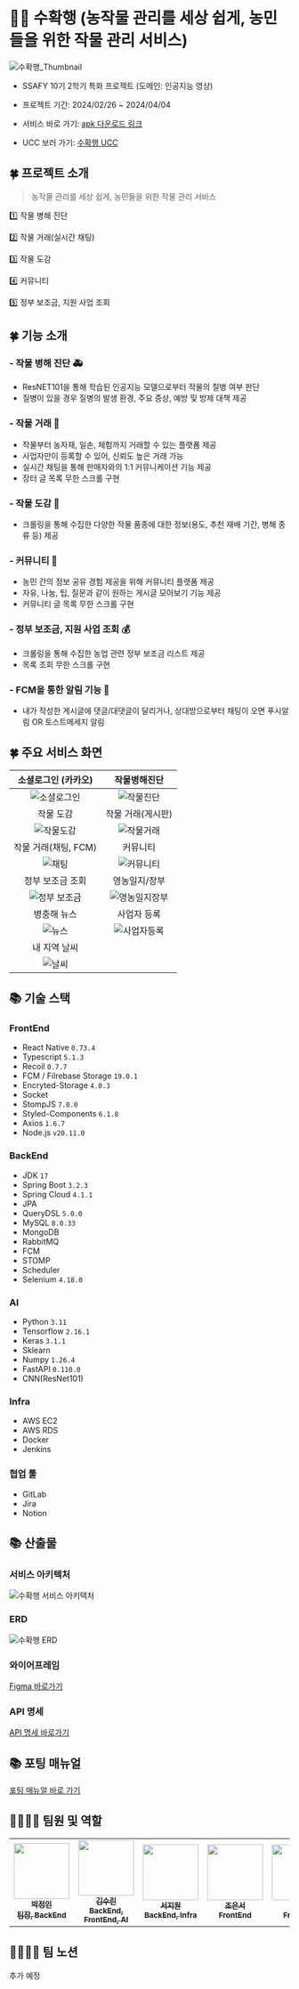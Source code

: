 # 🌿🌾 수확행 (농작물 관리를 세상 쉽게, 농민들을 위한 작물 관리 서비스)

![수확행_Thumbnail](./outputs/수확행_Thumbnail.png)

-   SSAFY 10기 2학기 특화 프로젝트 (도메인: 인공지능 영상)

-   프로젝트 기간: 2024/02/26 ~ 2024/04/04

-   서비스 바로 가기: [apk 다운로드 링크](https://drive.google.com/file/d/1AOGnOemdUMYsREo-WDJIZIRlhx45Le7V/view?usp=drive_link)

-   UCC 보러 가기: [수확행 UCC](https://www.youtube.com/)

## 🍀 프로젝트 소개

> 농작물 관리를 세상 쉽게, 농민들을 위한 작물 관리 서비스

1️⃣ 작물 병해 진단

2️⃣ 작물 거래(실시간 채팅)

3️⃣ 작물 도감

4️⃣ 커뮤니티

5️⃣ 정부 보조금, 지원 사업 조회

## 🍀 기능 소개

### - 작물 병해 진단 🚑

-   ResNET101을 통해 학습된 인공지능 모델으로부터 작물의 질병 여부 판단
-   질병이 있을 경우 질병의 발생 환경, 주요 증상, 예방 및 방제 대책 제공

### - 작물 거래 💸

-   작물부터 농자재, 일손, 체험까지 거래할 수 있는 플랫폼 제공
-   사업자만이 등록할 수 있어, 신뢰도 높은 거래 가능
-   실시간 채팅을 통해 판매자와의 1:1 커뮤니케이션 기능 제공
-   장터 글 목록 무한 스크롤 구현

### - 작물 도감 🥕

-   크롤링을 통해 수집한 다양한 작물 품종에 대한 정보(용도, 추천 재배 기간, 병해 종류 등) 제공

### - 커뮤니티 💬

-   농민 간의 정보 공유 경험 제공을 위해 커뮤니티 플랫폼 제공
-   자유, 나눔, 팁, 질문과 같이 원하는 게시글 모아보기 기능 제공
-   커뮤니티 글 목록 무한 스크롤 구현

### - 정부 보조금, 지원 사업 조회 💰

-   크롤링을 통해 수집한 농업 관련 정부 보조금 리스트 제공
-   목록 조회 무한 스크롤 구현

### - FCM을 통한 알림 기능 🔔

-   내가 작성한 게시글에 댓글/대댓글이 달리거나, 상대방으로부터 채팅이 오면 푸시알림 OR 토스트메세지 알림

## 🍀 주요 서비스 화면

|               소셜로그인 (카카오)               |                    작물병해진단                    |
| :---------------------------------------------: | :------------------------------------------------: |
| ![소셜로그인](./outputs/gifs/0_소셜로그인.gif)  |      ![작물진단](./outputs//gifs/1_진단.gif)       |
|                    작물 도감                    |                 작물 거래(게시판)                  |
|   ![작물도감](./outputs/gifs/2_작물도감.gif)    |     ![작물거래](./outputs/gifs/3_작물거래.gif)     |
|              작물 거래(채팅, FCM)               |                      커뮤니티                      |
|       ![채팅](./outputs/gifs/4_채팅.gif)        |     ![커뮤니티](./outputs/gifs/5_커뮤니티.gif)     |
|                정부 보조금 조회                 |                   영농일지/장부                    |
| ![정부 보조금](./outputs/gifs/6_정부보조금.gif) | ![영농일지장부](./outputs/gifs/7_영농일지장부.gif) |
|                   병충해 뉴스                   |                    사업자 등록                     |
|       ![뉴스](./outputs/gifs/8_뉴스.gif)        |     ![사업자등록](./outputs/gifs/9_사업자.gif)     |
|                  내 지역 날씨                   |                                                    |
|       ![날씨](./outputs/gifs/10_날씨.gif)       |                                                    |

## 📚 기술 스택

### FrontEnd

-   React Native `0.73.4`
-   Typescript `5.1.3`
-   Recoil `0.7.7`
-   FCM / Filrebase Storage `19.0.1`
-   Encryted-Storage `4.0.3`
-   Socket
-   StompJS `7.0.0`
-   Styled-Components `6.1.8`
-   Axios `1.6.7`
-   Node.js `v20.11.0`

### BackEnd

-   JDK `17`
-   Spring Boot `3.2.3`
-   Spring Cloud `4.1.1`
-   JPA
-   QueryDSL `5.0.0`
-   MySQL `8.0.33`
-   MongoDB
-   RabbitMQ
-   FCM
-   STOMP
-   Scheduler
-   Selenium `4.18.0`

### AI

-   Python `3.11`
-   Tensorflow `2.16.1`
-   Keras `3.1.1`
-   Sklearn
-   Numpy `1.26.4`
-   FastAPI `0.110.0`
-   CNN(ResNet101)

### Infra

-   AWS EC2
-   AWS RDS
-   Docker
-   Jenkins

### 협업 툴

-   GitLab
-   Jira
-   Notion

## 📚 산출물

### 서비스 아키텍처

![수확행 서비스 아키텍처](./outputs/수확행_서비스아키텍처.png)

### ERD

![수확행 ERD](./outputs/수확행_ERD.png)

### 와이어프레임

[Figma 바로가기](https://www.figma.com/file/KLa5YoXgr9IYqga20CFN6w/%EC%88%98%ED%99%95%ED%96%89?type=design&node-id=0%3A1&mode=design&t=SWZ4E8GaFjO4Bqws-1)

### API 명세

[API 명세 바로가기](./outputs/API_명세서.pdf)

## 📚 포팅 매뉴얼

[포팅 매뉴얼 바로 가기](./exec/포팅매뉴얼.md)

## 👨‍👨‍👧‍👦 팀원 및 역할

<table>
   <tr>
      <td align="center"><a href="https://github.com/Ahrang777"><img src="https://avatars.githubusercontent.com/u/59478159?v=4" width="100px;" alt=""/><br /><sub><b>박정인<br/>팀장, BackEnd</b></sub></a></td>
      <td align="center"><a href="https://github.com/uhyeon19"><img src="https://avatars.githubusercontent.com/u/51315222?v=4" width="100px;" alt=""/><br /><sub><b>김수린<br/>BackEnd, FrontEnd, AI</b></sub></a></td>
      <td align="center"><a href="https://github.com/jiwonss"><img src="https://avatars.githubusercontent.com/u/72875528?v=44" width="100px;" alt=""/><br /><sub><b>서지원<br/>BackEnd, Infra</b></sub></a></td>
      <td align="center"><a href="https://github.com/eundeok9"><img src="https://avatars.githubusercontent.com/u/100702397?v=4" width="100px;" alt=""/><br /><sub><b>조은서<br/>FrontEnd</b></sub></a></td>
      <td align="center"><a href="https://github.com/"><img src="https://avatars.githubusercontent.com/u/5131522?v=4" width="100px;" alt=""/><br /><sub><b>오민상<br/>FrontEnd</b></sub></a></td>
      <td align="center"><a href="https://github.com/markrla"><img src="https://avatars.githubusercontent.com/u/139411566?v=4" width="100px;" alt=""/><br /><sub><b>김범수<br/>FrontEnd</b></sub></a></td>
   </tr>
</table>

## 👨‍👨‍👧‍👦 팀 노션

추가 예정
